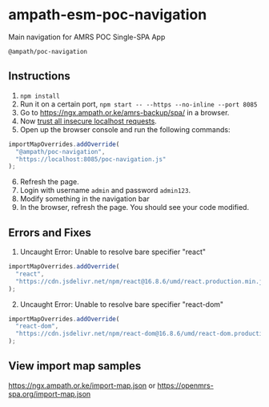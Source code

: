 # ampath-esm-poc-navigation

Main navigation for AMRS POC Single-SPA App

`@ampath/poc-navigation`

## Instructions

1. `npm install`
2. Run it on a certain port, `npm start -- --https --no-inline --port 8085`
3. Go to https://ngx.ampath.or.ke/amrs-backup/spa/ in a browser.
4. Now [trust all insecure localhost requests](https://superuser.com/questions/772762/how-can-i-disable-security-checks-for-localhost).
5. Open up the browser console and run the following commands:

```js
importMapOverrides.addOverride(
  "@ampath/poc-navigation",
  "https://localhost:8085/poc-navigation.js"
);
```

6. Refresh the page.
7. Login with username `admin` and password `admin123`.
8. Modify something in the navigation bar
9. In the browser, refresh the page. You should see your code modified.

## Errors and Fixes

1. Uncaught Error: Unable to resolve bare specifier "react"

```js
importMapOverrides.addOverride(
  "react",
  "https://cdn.jsdelivr.net/npm/react@16.8.6/umd/react.production.min.js"
);
```

2. Uncaught Error: Unable to resolve bare specifier "react-dom"

```js
importMapOverrides.addOverride(
  "react-dom",
  "https://cdn.jsdelivr.net/npm/react-dom@16.8.6/umd/react-dom.production.min.js"
);
```

## View import map samples

https://ngx.ampath.or.ke/import-map.json or https://openmrs-spa.org/import-map.json
